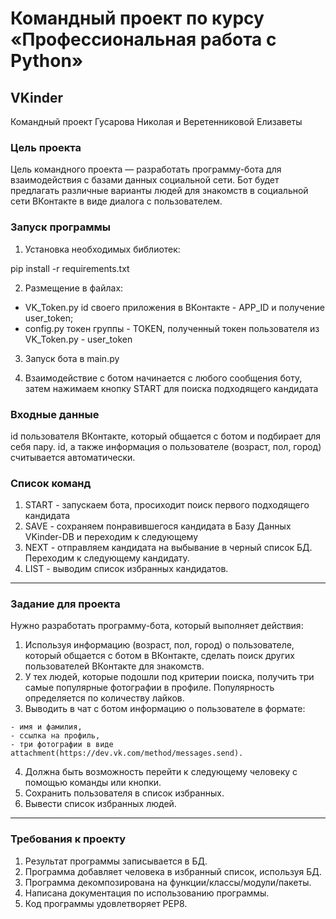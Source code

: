 # Командный проект по курсу «Профессиональная работа с Python»

## VKinder

Командный проект Гусарова Николая и Веретенниковой Елизаветы

### Цель проекта

Цель командного проекта — разработать программу-бота для взаимодействия с базами данных социальной сети. Бот будет предлагать различные варианты людей для знакомств в социальной сети ВКонтакте в виде диалога с пользователем.

### Запуск программы

1. Установка необходимых библиотек:

pip install -r requirements.txt

2. Размещение в файлах:
- VK_Token.py id своего приложения в ВКонтакте - APP_ID и получение user_token;
- config.py токен группы - TOKEN, полученный токен пользователя из VK_Token.py - user_token

3. Запуск бота в main.py

4. Взаимодействие с ботом начинается с любого сообщения боту, затем нажимаем кнопку START для поиска подходящего кандидата

### Входные данные

id пользователя ВКонтакте, который общается с ботом и подбирает для себя пару. id, 
а также информация о пользователе (возраст, пол, город) считывается автоматически.

### Список команд

1. START - запускаем бота, просиходит поиск первого подходящего кандидата
2. SAVE - сохраняем понравившегося кандидата в Базу Данных VKinder-DB и переходим к следующему
3. NEXT - отправляем кандидата на выбывание в черный список БД. Переходим к следующему кандидату.
4. LIST - выводим список избранных кандидатов.

------

### Задание для проекта

Нужно разработать программу-бота, который выполняет действия:

1. Используя информацию (возраст, пол, город) о пользователе, который общается с ботом в ВКонтакте, сделать поиск других пользователей ВКонтакте для знакомств.
2. У тех людей, которые подошли под критерии поиска, получить три самые популярные фотографии в профиле. Популярность определяется по количеству лайков.
3. Выводить в чат с ботом информацию о пользователе в формате:
```
- имя и фамилия,
- ссылка на профиль,
- три фотографии в виде attachment(https://dev.vk.com/method/messages.send).
```
4. Должна быть возможность перейти к следующему человеку с помощью команды или кнопки.
5. Сохранить пользователя в список избранных.
6. Вывести список избранных людей.

------

### Требования к проекту

1. Результат программы записывается в БД.
3. Программа добавляет человека в избранный список, используя БД.
4. Программа декомпозирована на функции/классы/модули/пакеты.
5. Написана документация по использованию программы.
6. Код программы удовлетворяет PEP8.